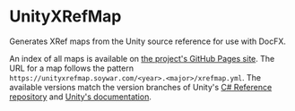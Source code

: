 # UnityXRefMap
Generates XRef maps from the Unity source reference for use with DocFX.

An index of all maps is available on [the project's GitHub Pages site](https://unityxrefmap.soywar.com/). The URL for a map follows the pattern `https://unityxrefmap.soywar.com/<year>.<major>/xrefmap.yml`. The available versions match the version branches of Unity's [C# Reference repository](https://github.com/Unity-Technologies/UnityCsReference) and [Unity's documentation](https://docs.unity3d.com).
